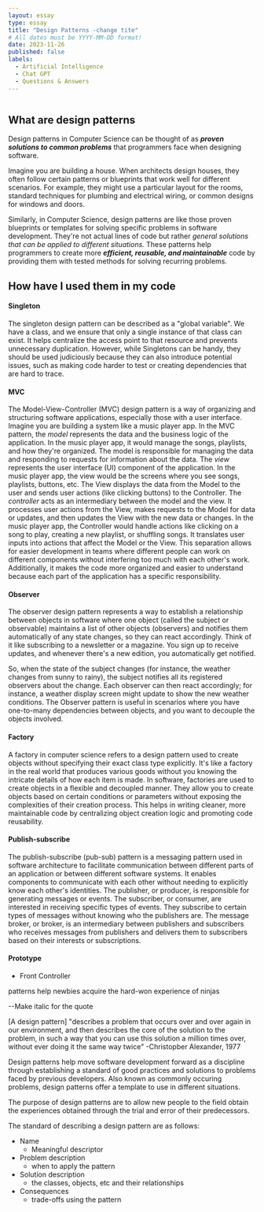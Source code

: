 ```yaml
---
layout: essay
type: essay
title: "Design Patterns -change tite"
# All dates must be YYYY-MM-DD format!
date: 2023-11-26
published: false 
labels:
  - Artificial Intelligence
  - Chat GPT
  - Questions & Answers
---
```

<img class="center" src="..img/designPatterns/designPatternLogo.png" alt="">

## What are design patterns

Design patterns in Computer Science can be thought of as ***proven solutions to common problems*** that programmers face when designing software. 

Imagine you are building a house. When architects design houses, they often follow certain patterns or blueprints that work well for different scenarios. For example, they might use a particular layout for the rooms, standard techniques for plumbing and electrical wiring, or common designs for windows and doors. 

Similarly, in Computer Science, design patterns are like those proven blueprints or templates for solving specific problems in software development. They're not actual lines of code but rather *general solutions that can be applied to different situations.* These patterns help programmers to create more ***efficient, reusable, and maintainable*** code by providing them with tested methods for solving recurring problems.

## How have I used them in my code

#### Singleton
The singleton design pattern can be described as a "global variable". We have a class, and we ensure that only a single instance of that class can exist. It helps centralize the access point to that resource and prevents unnecessary duplication. However, while Singletons can be handy, they should be used judiciously because they can also introduce potential issues, such as making code harder to test or creating dependencies that are hard to trace.

#### MVC 

The Model-View-Controller (MVC) design pattern is a way of organizing and structuring software applications, especially those with a user interface.
Imagine you are building a system like a music player app. In the MVC pattern, the *model* represents the data and the business logic of the application. In the music player app, it would manage the songs, playlists, and how they're organized. The model is responsible for managing the data and responding to requests for information about the data. The *view* represents the user interface (UI) component of the application. In the music player app, the view would be the screens where you see songs, playlists, buttons, etc. The View displays the data from the Model to the user and sends user actions (like clicking buttons) to the Controller. The *controller* acts as an intermediary between the model and the view. It processes user actions from the View, makes requests to the Model for data or updates, and then updates the View with the new data or changes. In the music player app, the Controller would handle actions like clicking on a song to play, creating a new playlist, or shuffling songs. It translates user inputs into actions that affect the Model or the View.
This separation allows for easier development in teams where different people can work on different components without interfering too much with each other's work. Additionally, it makes the code more organized and easier to understand because each part of the application has a specific responsibility.

#### Observer
The observer design pattern represents a way to establish a relationship between objects in software where one object (called the subject or observable) maintains a list of other objects (observers) and notifies them automatically of any state changes, so they can react accordingly. Think of it like subscribing to a newsletter or a magazine. You sign up to receive updates, and whenever there's a new edition, you automatically get notified. 

So, when the state of the subject changes (for instance, the weather changes from sunny to rainy), the subject notifies all its registered observers about the change. Each observer can then react accordingly; for instance, a weather display screen might update to show the new weather conditions. The Observer pattern is useful in scenarios where you have one-to-many dependencies between objects, and you want to decouple the objects involved.

#### Factory

A factory in computer science refers to a design pattern used to create objects without specifying their exact class type explicitly. It's like a factory in the real world that produces various goods without you knowing the intricate details of how each item is made. In software, factories are used to create objects in a flexible and decoupled manner. They allow you to create objects based on certain conditions or parameters without exposing the complexities of their creation process. This helps in writing cleaner, more maintainable code by centralizing object creation logic and promoting code reusability.

#### Publish-subscribe
The publish-subscribe (pub-sub) pattern is a messaging pattern used in software architecture to facilitate communication between different parts of an application or between different software systems. It enables components to communicate with each other without needing to explicitly know each other's identities. The publisher, or producer, is responsible for generating messages or events. The subscriber, or consumer, are interested in receiving specific types of events. They subscribe to certain types of messages without knowing who the publishers are. The message broker, or broker, is an intermediary between publishers and subscribers who receives messages from publishers and delivers them to subscribers based on their interests or subscriptions. 

#### Prototype
- Front Controller 

patterns help newbies acquire the hard-won experience of ninjas

--Make italic for the quote

[A design pattern] "describes a problem that occurs over and over again in our environment, and then describes the core of the solution to the problem, in such a way that you can use this solution a million times over, without ever doing it the same way twice" -Christopber Alexander, 1977

Design patterns help move software development forward as a discipline through establishing a standard of good practices and solutions to problems faced by previous developers. Also known as commonly occuring problems, design patterns offer a template to use in different situations. 

The purpose of design patterns are to allow new people to the field obtain the experiences obtained through the trial and error of their predecessors.


The standard of describing a design pattern are as follows: 


- Name
  - Meaningful descriptor
- Problem description
  - when to apply the pattern
- Solution description
  - the classes, objects, etc and their relationships
- Consequences
  - trade-offs using the pattern